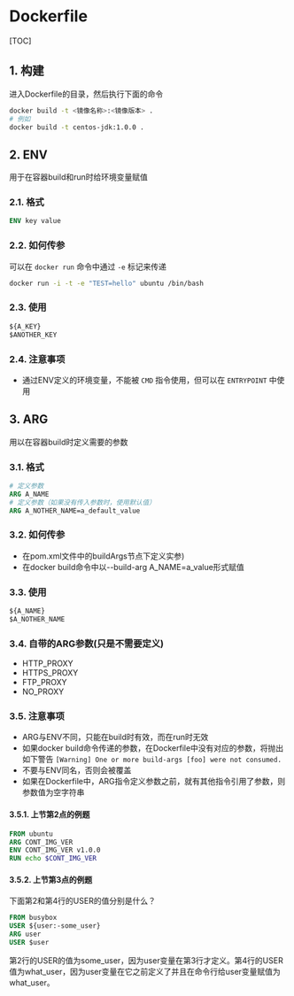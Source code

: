 # Dockerfile

[TOC]

## 1. 构建

进入Dockerfile的目录，然后执行下面的命令

```sh
docker build -t <镜像名称>:<镜像版本> .
# 例如
docker build -t centos-jdk:1.0.0 .
```

## 2. ENV

用于在容器build和run时给环境变量赋值

### 2.1. 格式

```Dockerfile
ENV key value
```

### 2.2. 如何传参

可以在 ```docker run``` 命令中通过 ```-e``` 标记来传递

```sh
docker run -i -t -e "TEST=hello" ubuntu /bin/bash
```

### 2.3. 使用

```Dockerfile
${A_KEY}
$ANOTHER_KEY
```

### 2.4. 注意事项

- 通过ENV定义的环境变量，不能被 ```CMD``` 指令使用，但可以在 ```ENTRYPOINT``` 中使用

## 3. ARG

用以在容器build时定义需要的参数

### 3.1. 格式

```Dockerfile
# 定义参数
ARG A_NAME
# 定义参数（如果没有传入参数时，使用默认值）
ARG A_NOTHER_NAME=a_default_value
```

### 3.2. 如何传参

- 在pom.xml文件中的buildArgs节点下定义实参)
- 在docker build命令中以--build-arg A_NAME=a_value形式赋值

### 3.3. 使用

```Dockerfile
${A_NAME}
$A_NOTHER_NAME
```

### 3.4. 自带的ARG参数(只是不需要定义)

- HTTP_PROXY
- HTTPS_PROXY
- FTP_PROXY
- NO_PROXY

### 3.5. 注意事项

- ARG与ENV不同，只能在build时有效，而在run时无效
- 如果docker build命令传递的参数，在Dockerfile中没有对应的参数，将抛出如下警告 ```[Warning] One or more build-args [foo] were not consumed.```
- 不要与ENV同名，否则会被覆盖
- 如果在Dockerfile中，ARG指令定义参数之前，就有其他指令引用了参数，则参数值为空字符串

#### 3.5.1. 上节第2点的例题

```Dockerfile
FROM ubuntu
ARG CONT_IMG_VER
ENV CONT_IMG_VER v1.0.0
RUN echo $CONT_IMG_VER
```

#### 3.5.2. 上节第3点的例题

下面第2和第4行的USER的值分别是什么？

```Dockerfile
FROM busybox
USER ${user:-some_user}
ARG user
USER $user
```

第2行的USER的值为some_user，因为user变量在第3行才定义。第4行的USER值为what_user，因为user变量在它之前定义了并且在命令行给user变量赋值为what_user。
